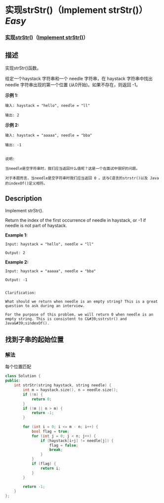 # 实现strStr()（Implement strStr()）*Easy*
### [实现strStr()](https://leetcode-cn.com/problems/implement-strstr)（[Implement strStr()](https://leetcode.com/problems/implement-strstr)）
## 描述
实现strStr()函数。

给定一个haystack 字符串和一个 needle 字符串，在 haystack 字符串中找出 needle 字符串出现的第一个位置 (从0开始)。如果不存在，则返回 -1。

**示例 1:**
```
输入: haystack = "hello", needle = "ll"

输出: 2
```


**示例 2:**
```
输入: haystack = "aaaaa", needle = "bba"

输出: -1


说明:

当needle是空字符串时，我们应当返回什么值呢？这是一个在面试中很好的问题。

对于本题而言，当needle是空字符串时我们应当返回 0 。这与C语言的strstr()以及 Java的indexOf()定义相符。
```

## Description
Implement strStr().

Return the index of the first occurrence of needle in haystack, or -1 if needle is not part of haystack.

**Example 1:**
```
Input: haystack = "hello", needle = "ll"

Output: 2
```


**Example 2:**
```
Input: haystack = "aaaaa", needle = "bba"

Output: -1


Clarification:

What should we return when needle is an empty string? This is a great question to ask during an interview.

For the purpose of this problem, we will return 0 when needle is an empty string. This is consistent to C&#39;sstrstr() and Java&#39;sindexOf().
```


## 找到子串的起始位置
### 解法
每个位置匹配
```c++
class Solution {
public:
    int strStr(string haystack, string needle) {
        int m = haystack.size(), n = needle.size();
        if (!n) {
            return 0;
        }
        if (!m || n > m) {
            return -1;
        }
        
        for (int i = 0; i <= m - n; i++) {
            bool flag = true;
            for (int j = 0; j < n; j++) {
                if (haystack[i+j] != needle[j]) {
                    flag = false;
                    break;
                }
            }
            if (flag) {
                return i;
            }
        }
        
        return -1;
    }
};
```